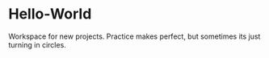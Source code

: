 # Hello-World
Workspace for new projects.
Practice makes perfect, but sometimes its just turning in circles.
